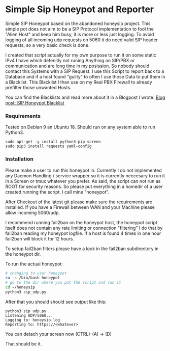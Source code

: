 # Simple Sip Honeypot and Reporter
Simple SIP Honeypot based on the abandoned honeysip project. This simple pot does not aim to be a SIP Protocol implementation to fool the "Alien Host" and keep him busy, it is more or less just logging. To avoid logging of all incoming udp requests on 5060 it do need valid SIP header requests, so a very basic check is done.

I created that script actually for my own purpose to run it on some static IPv4 I have which defenitly not runing Anything on SIP/PBX or communication and are long time in my posission. So nobody should contact this Systems with a SIP Request. I use this Script to report back to a Database and if a host found "guilty" to often I use those Data to put them in a Blacklist. This Blacklist I than use on my Real PBX Firewall to already prefilter those unwanted Hosts.

You can find the Blacklists and read more about it in a Blogpost I wrote:
[Blog post: SIP Honeypot Blacklist](https://tcpip.wtf/en/honeysip-sip-voip-ipv4-blacklist-honeypot.htm)



### Requirements

Tested on Debian 9 an Ubuntu 18. Should run on any system able to run Python3.

```
sudo apt-get -y install python3-pip screen
sudo pip3 install requests yaml-config
```


### Installation

Please make a user to run this honeypot in. Currently I do not implemented any Daemon Handling / service wrapper so it is currently neccesary to run it in a Screen or tmux whatever you prefer. As said, the script can not run as ROOT for security reasons. So please put everything in a homedir of a user created running the script. I call mine "honeypot". 

After Checkout of the latest git please make sure the requirements are installed. If you have a Firewall between WAN and your Machine please allow incoming 5060/udp. 

I recommend running fail2ban on the honeypot host, the honeypot script itself does not contain any rate limiting or connection "filtering" I do that by fail2ban reading my honeypot logfile. If a host is found 4 times in one hour fail2ban will block it for 12 hours. 

To setup fail2ban filters please have a look in the fail2ban subdirectory in the honeypot dir.

To run the actual honeypot:
```bash
# changing to user honeypot
su -s /bin/bash honeypot
# go to the dir where you put the script and run it
cd ~/honeysip
python3 sip_udp.py
```
After that you should should see output like this:
```log
python3 sip_udp.py
Listening UDP/5060...
Logging to: honeysip.log
Reporting to: https://<whatever>
```

You can detach your screen now (CTRL)-(A) -> (D)

That should be it.
